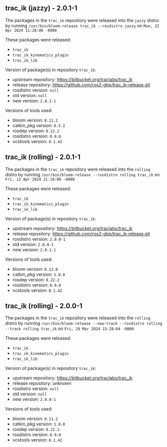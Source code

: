 ## trac_ik (jazzy) - 2.0.1-1

The packages in the `trac_ik` repository were released into the `jazzy` distro by running `/usr/bin/bloom-release trac_ik --rosdistro jazzy` on `Mon, 22 Apr 2024 11:28:06 -0000`

These packages were released:
- `trac_ik`
- `trac_ik_kinematics_plugin`
- `trac_ik_lib`

Version of package(s) in repository `trac_ik`:

- upstream repository: https://bitbucket.org/traclabs/trac_ik
- release repository: https://github.com/ros2-gbp/trac_ik-release.git
- rosdistro version: `null`
- old version: `null`
- new version: `2.0.1-1`

Versions of tools used:

- bloom version: `0.11.2`
- catkin_pkg version: `0.5.2`
- rosdep version: `0.22.2`
- rosdistro version: `0.9.0`
- vcstools version: `0.1.42`


## trac_ik (rolling) - 2.0.1-1

The packages in the `trac_ik` repository were released into the `rolling` distro by running `/usr/bin/bloom-release --rosdistro rolling trac_ik` on `Fri, 12 Apr 2024 21:10:00 -0000`

These packages were released:
- `trac_ik`
- `trac_ik_kinematics_plugin`
- `trac_ik_lib`

Version of package(s) in repository `trac_ik`:

- upstream repository: https://bitbucket.org/traclabs/trac_ik
- release repository: https://github.com/ros2-gbp/trac_ik-release.git
- rosdistro version: `2.0.0-1`
- old version: `2.0.0-1`
- new version: `2.0.1-1`

Versions of tools used:

- bloom version: `0.12.0`
- catkin_pkg version: `1.0.0`
- rosdep version: `0.22.2`
- rosdistro version: `0.9.0`
- vcstools version: `0.1.42`


## trac_ik (rolling) - 2.0.0-1

The packages in the `trac_ik` repository were released into the `rolling` distro by running `/usr/bin/bloom-release --new-track --rosdistro rolling --track rolling trac_ik` on `Fri, 29 Mar 2024 15:28:04 -0000`

These packages were released:
- `trac_ik`
- `trac_ik_kinematics_plugin`
- `trac_ik_lib`

Version of package(s) in repository `trac_ik`:

- upstream repository: https://bitbucket.org/traclabs/trac_ik
- release repository: unknown
- rosdistro version: `null`
- old version: `null`
- new version: `2.0.0-1`

Versions of tools used:

- bloom version: `0.11.2`
- catkin_pkg version: `1.0.0`
- rosdep version: `0.22.2`
- rosdistro version: `0.9.0`
- vcstools version: `0.1.42`


